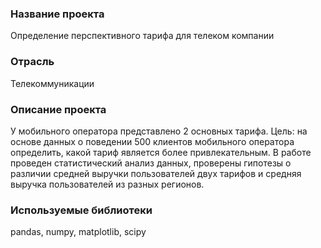### Название проекта
Определение перспективного тарифа для телеком компании

### Отрасль
Телекоммуникации

### Описание проекта
У мобильного оператора представлено 2 основных тарифа.
Цель: на основе данных о поведении 500 клиентов мобильного оператора определить, какой тариф является более привлекательным.
В работе проведен статистический анализ данных, проверены гипотезы о различии средней выручки пользователей двух тарифов и средняя выручка пользователей из разных регионов.

### Используемые библиотеки
pandas, numpy, matplotlib, scipy


